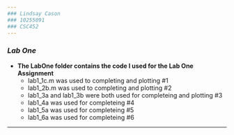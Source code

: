 ```yaml
---
### Lindsay Cason
### 10255091
### CSC452
---
```


### _Lab One_
  * **The LabOne folder contains the code I used for the Lab One Assignment**
    * lab1_1c.m was used to completing and plotting #1 
    * lab1_2b.m was used to completing and plotting #2 
    * lab1_3a and lab1_3b were both used for completeing and plotting #3
    * lab1_4a was used for completeing #4
    * lab1_5a was used for completeing #5
    * lab1_6a was used for completeing #6

---
